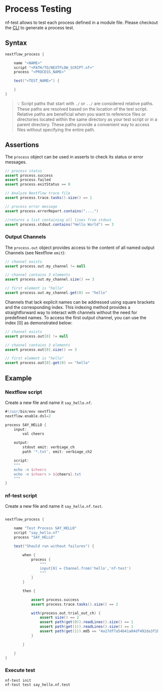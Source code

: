 # Process Testing

nf-test allows to test each process defined in a module file. Please checkout the [CLI](../cli/generate.md) to generate a process test.

## Syntax
```Groovy
nextflow_process {

    name "<NAME>"
    script "<PATH/TO/NEXTFLOW_SCRIPT.nf>"
    process "<PROCESS_NAME>"

    test("<TEST_NAME>") {

    }
}
```


>:bulb: Script paths that start with `./` or `../` are considered relative paths. These paths are resolved based on the location of the test script. Relative paths are beneficial when you want to reference files or directories located within the same directory as your test script or in a parent directory. These paths provide a convenient way to access files without specifying the entire path.

## Assertions

The `process` object can be used in asserts to check its status or error messages.


```groovy
// process status
assert process.success
assert process.failed
assert process.exitStatus == 0

// Analyze Nextflow trace file
assert process.trace.tasks().size() == 1

// process error message
assert process.errorReport.contains("....")

//returns a list containing all lines from stdout
assert process.stdout.contains("Hello World") == 3
```

### Output Channels

The `process.out` object provides access to the content of all named output Channels (see Nextflow `emit`):

```groovy
// channel exists
assert process.out.my_channel != null

// channel contains 3 elements
assert process.out.my_channel.size() == 3

// first element is "hello"
assert process.out.my_channel.get(0) == "hello"
```

Channels that lack explicit names can be addressed using square brackets and the corresponding index. This indexing method provides a straightforward way to interact with channels without the need for predefined names. To access the first output channel, you can use the index [0] as demonstrated below:

```Groovy
// channel exists
assert process.out[0] != null

// channel contains 3 elements
assert process.out[0].size() == 3

// first element is "hello"
assert process.out[0].get(0) == "hello"
````

## Example

### Nextflow script
Create a new file and name it `say_hello.nf`.

```Groovy
#!/usr/bin/env nextflow
nextflow.enable.dsl=2

process SAY_HELLO {
    input:
        val cheers

    output:
        stdout emit: verbiage_ch
        path '*.txt', emit: verbiage_ch2

    script:
    """
    echo -n $cheers
    echo -n $cheers > ${cheers}.txt
    """
}

```

### nf-test script
Create a new file and name it `say_hello.nf.test`.

```Groovy

nextflow_process {

    name "Test Process SAY_HELLO"
    script "say_hello.nf"
    process "SAY_HELLO"

    test("Should run without failures") {

        when {
            process {
                """
                input[0] = Channel.from('hello','nf-test')
                """
            }
        }

        then {

            assert process.success
            assert process.trace.tasks().size() == 2

            with(process.out.trial_out_ch) {
                assert size() == 2
                assert path(get(0)).readLines().size() == 1
                assert path(get(1)).readLines().size() == 1
                assert path(get(1)).md5 == "4a17df7a54b41a84df492da3f1bab1e3"
            }

        }

    }
}
```

### Execute test
```
nf-test init
nf-test test say_hello.nf.test
```
